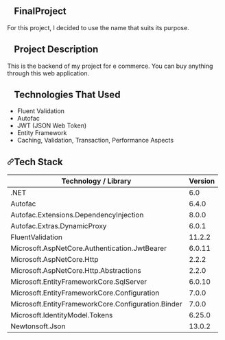 <article class="markdown-body entry-content container-lg" itemprop="text"><h2 dir="auto"><a id="user-content-finalproject" class="anchor" aria-hidden="true" href="#finalproject"><svg class="octicon octicon-link" viewBox="0 0 16 16" version="1.1" width="16" height="16" aria-hidden="true"><path fill-rule="evenodd"></path></svg></a>FinalProject</h2>
<p dir="auto">For this project, I decided to use the name that suits its purpose.</p>
<h2 dir="auto"><a id="user-content-project-description" class="anchor" aria-hidden="true" href="#project-description"><svg class="octicon octicon-link" viewBox="0 0 16 16" version="1.1" width="16" height="16" aria-hidden="true"><path fill-rule="evenodd"></path></svg></a>Project Description</h2>
<p dir="auto">This is the backend of my project for e commerce. You can buy anything through this web application.</p>
<h2 dir="auto"><a id="user-content-technologies-that-used" class="anchor" aria-hidden="true" href="#technologies-that-used"><svg class="octicon octicon-link" viewBox="0 0 16 16" version="1.1" width="16" height="16" aria-hidden="true"><path fill-rule="evenodd" ></path></svg></a>Technologies That Used</h2>
<ul dir="auto">
<li>Fluent Validation</li>
<li>Autofac</li>
<li>JWT (JSON Web Token)</li>
<li>Entity Framework</li>
<li>Caching, Validation, Transaction, Performance Aspects</li>
</ul>
<h2 dir="auto"><a id="user-content-tech-stack" class="anchor" aria-hidden="true" href="#tech-stack"><svg class="octicon octicon-link" viewBox="0 0 16 16" version="1.1" width="16" height="16" aria-hidden="true"><path fill-rule="evenodd" d="M7.775 3.275a.75.75 0 001.06 1.06l1.25-1.25a2 2 0 112.83 2.83l-2.5 2.5a2 2 0 01-2.83 0 .75.75 0 00-1.06 1.06 3.5 3.5 0 004.95 0l2.5-2.5a3.5 3.5 0 00-4.95-4.95l-1.25 1.25zm-4.69 9.64a2 2 0 010-2.83l2.5-2.5a2 2 0 012.83 0 .75.75 0 001.06-1.06 3.5 3.5 0 00-4.95 0l-2.5 2.5a3.5 3.5 0 004.95 4.95l1.25-1.25a.75.75 0 00-1.06-1.06l-1.25 1.25a2 2 0 01-2.83 0z"></path></svg></a>Tech Stack</h2>
<table>
<thead>
<tr>
<th>Technology / Library</th>
<th>Version</th>
</tr>
</thead>
<tbody>
<tr>
<td>.NET</td>
<td>6.0</td>
</tr>
<tr>
<td>Autofac</td>
<td>6.4.0</td>
</tr>
<tr>
<td>Autofac.Extensions.DependencyInjection</td>
<td>8.0.0</td>
</tr>
<tr>
<td>Autofac.Extras.DynamicProxy</td>
<td>6.0.1</td>
</tr>
<tr>
<td>FluentValidation</td>
<td>11.2.2</td>
</tr>
<tr>
<td>Microsoft.AspNetCore.Authentication.JwtBearer</td>
<td>6.0.11</td>
</tr>
<tr>
<td>Microsoft.AspNetCore.Http</td>
<td>2.2.2</td>
</tr>
<tr>
<td>Microsoft.AspNetCore.Http.Abstractions</td>
<td>2.2.0</td>
</tr>
<tr>
<td>Microsoft.EntityFrameworkCore.SqlServer</td>
<td>6.0.10</td>
</tr>
<tr>
<td>Microsoft.EntityFrameworkCore.Configuration</td>
<td>7.0.0</td>
</tr>
<tr>
<td>Microsoft.EntityFrameworkCore.Configuration.Binder</td>
<td>7.0.0</td>
</tr>
<tr>
<td>Microsoft.IdentityModel.Tokens</td>
<td>6.25.0</td>
</tr>
<tr>
<td>Newtonsoft.Json</td>
<td>13.0.2</td>
</tr>
</tbody>
</table>
